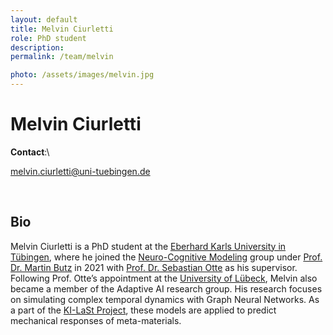 ```yaml
---
layout: default
title: Melvin Ciurletti
role: PhD student
description:
permalink: /team/melvin

photo: /assets/images/melvin.jpg
---
```


# Melvin Ciurletti

__Contact__:\

[melvin.ciurletti@uni-tuebingen.de](mailto:melvin.ciurletti@uni-tuebingen.de)

<br />


## Bio
 
Melvin Ciurletti is a PhD student at the [Eberhard Karls University in Tübingen](), where he joined the [Neuro-Cognitive Modeling]() group under [Prof. Dr. Martin Butz](https://uni-tuebingen.de/fakultaeten/mathematisch-naturwissenschaftliche-fakultaet/fachbereiche/informatik/lehrstuehle/cognitive-modeling/staff/martin-butz/) in 2021 with [Prof. Dr. Sebastian Otte](https://adaptiveailab.github.io/team/sebastian) as his supervisor. Following Prof. Otte’s appointment at the [University of Lübeck](https://www.uni-luebeck.de), Melvin also became a member of the Adaptive AI research group. His research focuses on simulating complex temporal dynamics with Graph Neural Networks. As a part of the [KI-LaSt Project](https://www.rwth-innovation.de/de/aktuelles/alle-neuigkeiten/aktuelle-detailseiten/bmwi-foerderprojekt-ki-last), these models are applied to predict mechanical responses of meta-materials.

